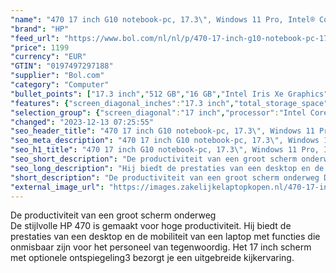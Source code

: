 ```yaml
---
"name": "470 17 inch G10 notebook-pc, 17.3\", Windows 11 Pro, Intel® Core™ i7, 16GB RAM, 512GB SSD, FHD"
"brand": "HP"
"feed_url": "https://www.bol.com/nl/nl/p/470-17-inch-g10-notebook-pc-17-3-windows-11-pro-intel-core-i7-16gb-ram-512gb-ssd-fhd/9300000149930576"
"price": 1199
"currency": "EUR"
"GTIN": "0197497297188"
"supplier": "Bol.com"
"category": "Computer"
"bullet_points": ["17.3 inch","512 GB","16 GB","Intel Iris Xe Graphics","Windows"]
"features": {"screen_diagonal_inches":"17.3 inch","total_storage_space":"512 GB","memory_size":"16 GB","graphics_card":"Intel Iris Xe Graphics","operating_system":"Windows"}
"selection_group": {"screen_diagonal":"17 inch","processor":"Intel Core i7","changed_price_past_3_days":false}
"changed": "2023-12-13 07:25:55"
"seo_header_title": "470 17 inch G10 notebook-pc, 17.3\", Windows 11 Pro, Intel® Core™ i7, 16GB RAM, 512GB SSD, FHD"
"seo_meta_description": "470 17 inch G10 notebook-pc, 17.3\", Windows 11 Pro, Intel® Core™ i7, 16GB RAM, 512GB SSD, FHD"
"seo_h1_title": "470 17 inch G10 notebook-pc, 17.3\", Windows 11 Pro, Intel® Core™ i7, 16GB RAM, 512GB SSD, FHD"
"seo_short_description": "De productiviteit van een groot scherm onderweg <br />De stijlvolle HP 470 is gemaakt voor hoge productiviteit."
"seo_long_description": "Hij biedt de prestaties van een desktop en de mobiliteit van een laptop met functies die onmisbaar zijn voor het personeel van tegenwoordig. Het 17 inch scherm met optionele ontspiegeling3 bezorgt je een uitgebreide kijkervaring."
"short_description": "De productiviteit van een groot scherm onderweg De stijlvolle HP 470 is gemaakt voor hoge productiviteit. Hij biedt de prestaties van een desktop en de mobiliteit van een laptop met functies die onmisbaar zijn voor het personeel van tegenwoordig. Het 17 inch scherm met optionele ontspiegeling3 bezorgt je een uitgebreide kijkervaring."
"external_image_url": "https://images.zakelijkelaptopkopen.nl/470-17-inch-g10-notebook-pc-17-3-windows-11-pro-intel-core-i7-16gb-ram-512gb-ssd-fhd.webp"
---
```


De productiviteit van een groot scherm onderweg <br />De stijlvolle HP 470 is gemaakt voor hoge productiviteit. Hij biedt de prestaties van een desktop en de mobiliteit van een laptop met functies die onmisbaar zijn voor het personeel van tegenwoordig. Het 17 inch scherm met optionele ontspiegeling3 bezorgt je een uitgebreide kijkervaring.